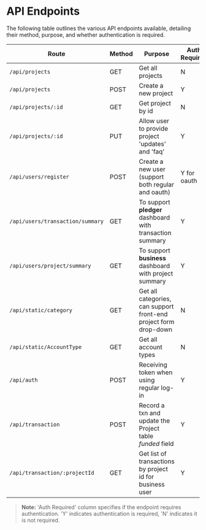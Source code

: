 # API Endpoints

The following table outlines the various API endpoints available, detailing their method, purpose, and whether authentication is required.

| Route                           | Method | Purpose                                                         | Auth Required |
|---------------------------------|--------|-----------------------------------------------------------------|---------------|
| `/api/projects`                 | GET    | Get all projects                                                | N             |
| `/api/projects`                 | POST   | Create a new project                                            | Y             |
| `/api/projects/:id`             | GET    | Get project by id                                               | N             |
| `/api/projects/:id`             | PUT    | Allow user to provide project 'updates' and 'faq'               | Y             |
| `/api/users/register`           | POST   | Create a new user (support both regular and oauth)              | Y for oauth   |
| `/api/users/transaction/summary`| GET    | To support __pledger__ dashboard with transaction summary       | Y             |
| `/api/users/project/summary`    | GET    | To support __business__ dashboard with project summary          | Y             |
| `/api/static/category`          | GET    | Get all categories, can support front-end project form drop-down| N             |
| `/api/static/AccountType`       | GET    | Get all account types                                           | N             |
| `/api/auth`                     | POST   | Receiving token when using regular log-in                       | Y             |
| `/api/transaction`              | POST   | Record a txn and update the Project table _funded_ field        | Y             |
| `/api/transaction/:projectId`   | GET    | Get list of transactions by project id for business user        | Y             |

> **Note:** 'Auth Required' column specifies if the endpoint requires authentication. 'Y' indicates authentication is required, 'N' indicates it is not required.


